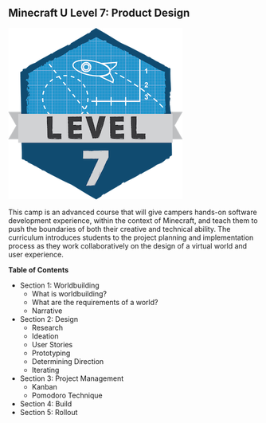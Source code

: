 ## Minecraft U Level 7: Product Design

![](images/level7.png)

This camp is an advanced course that will give campers hands-on software development experience, within the context of Minecraft, and teach them to push the boundaries of both their creative and technical ability. The curriculum introduces students to the project planning and implementation process as they work collaboratively on the design of a virtual world and user experience.

**Table of Contents**

* Section 1: Worldbuilding
    * What is worldbuilding?
    * What are the requirements of a world?
    * Narrative
* Section 2: Design 
    * Research
    * Ideation
    * User Stories
    * Prototyping
    * Determining Direction
    * Iterating
* Section 3: Project Management
    * Kanban
    * Pomodoro Technique
* Section 4: Build
* Section 5: Rollout
